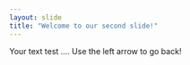 ```yaml
---
layout: slide
title: "Welcome to our second slide!"
---
```

Your text
test ....
Use the left arrow to go back!
